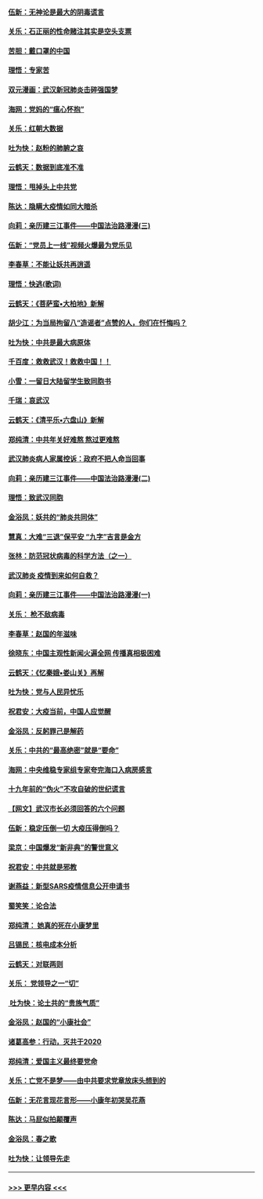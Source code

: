 #### [伍新：无神论是最大的阴毒谎言](../pages/nsc993/n11846129.md?t=02052001) 
#### [关乐：石正丽的性命赌注其实是空头支票](../pages/nsc993/n11846109.md?t=02052001) 
#### [苦胆：戴口罩的中国](../pages/nsc993/n11845576.md?t=02052001) 
#### [理悟：专家苦](../pages/nsc993/n11845564.md?t=02052001) 
#### [双元漫画：武汉新冠肺炎击碎强国梦](../pages/nsc993/n11843320.md?t=02052001) 
#### [海网：党妈的“瘟心怀抱”](../pages/nsc993/n11840740.md?t=02052001) 
#### [关乐：红朝大数据](../pages/nsc993/n11840675.md?t=02052001) 
#### [吐为快：赵粉的肺腑之哀](../pages/nsc993/n11840618.md?t=02052001) 
#### [云鹤天：数据到底准不准](../pages/nsc993/n11840325.md?t=02052001) 
#### [理悟：甩掉头上中共党](../pages/nsc993/n11838826.md?t=02052001) 
#### [陈达：隐瞒大疫情如同大暗杀](../pages/nsc993/n11838771.md?t=02052001) 
#### [向莉：亲历建三江事件——中国法治路漫漫(三)](../pages/nsc993/n11831825.md?t=02052001) 
#### [伍新：“党员上一线”视频火爆最为党乐见](../pages/nsc993/n11838200.md?t=02052001) 
#### [李春草：不能让妖共再逍遥](../pages/nsc993/n11838102.md?t=02052001) 
#### [理悟：快逃(歌词)](../pages/nsc993/n11838083.md?t=02052001) 
#### [云鹤天：《菩萨蛮▪大柏地》新解](../pages/nsc993/n11838059.md?t=02052001) 
#### [胡少江：为当局拘留八“造谣者”点赞的人，你们在忏悔吗？](../pages/nsc993/n11836801.md?t=02052001) 
#### [吐为快：中共是最大病原体](../pages/nsc993/n11836748.md?t=02052001) 
#### [千百度：救救武汉！救救中国！！](../pages/nsc993/n11836145.md?t=02052001) 
#### [小雪：一留日大陆留学生致同胞书](../pages/nsc993/n11834624.md?t=02052001) 
#### [千瑞：哀武汉](../pages/nsc993/n11833647.md?t=02052001) 
#### [云鹤天：《清平乐▪六盘山》新解](../pages/nsc993/n11833611.md?t=02052001) 
#### [郑纯清：中共年关好难熬 熬过更难熬](../pages/nsc993/n11833489.md?t=02052001) 
#### [武汉肺炎病人家属控诉：政府不把人命当回事](../pages/nsc993/n11833205.md?t=02052001) 
#### [向莉：亲历建三江事件——中国法治路漫漫(二)](../pages/nsc993/n11829102.md?t=02052001) 
#### [理悟：致武汉同胞](../pages/nsc993/n11831522.md?t=02052001) 
#### [金浴凤：妖共的“肺炎共同体”](../pages/nsc993/n11829448.md?t=02052001) 
#### [慧真：大难“三退”保平安 “九字”吉言是金方](../pages/nsc993/n11829501.md?t=02052001) 
#### [张林：防范冠状病毒的科学方法（之一）](../pages/nsc993/n11828618.md?t=02052001) 
#### [武汉肺炎 疫情到来如何自救？](../pages/nsc993/n11827632.md?t=02052001) 
#### [向莉：亲历建三江事件——中国法治路漫漫(一)](../pages/nsc993/n11827190.md?t=02052001) 
#### [关乐： 枪不敌病毒](../pages/nsc993/n11826746.md?t=02052001) 
#### [李春草：赵国的年滋味](../pages/nsc993/n11826321.md?t=02052001) 
#### [徐晓东：中国主观性新闻火遍全网 传播真相极困难](../pages/nsc993/n11826508.md?t=02052001) 
#### [云鹤天：《忆秦娥▪娄山关》再解](../pages/nsc993/n11824682.md?t=02052001) 
#### [吐为快：党与人民异忧乐](../pages/nsc993/n11824660.md?t=02052001) 
#### [祝君安：大疫当前，中国人应觉醒](../pages/nsc993/n11821946.md?t=02052001) 
#### [金浴凤：反躬罪己是解药](../pages/nsc993/n11820280.md?t=02052001) 
#### [关乐：中共的“最高绝密”就是“要命”](../pages/nsc993/n11816946.md?t=02052001) 
#### [海网：中央维稳专家组专家夸完海口入病房感言](../pages/nsc993/n11815138.md?t=02052001) 
#### [十九年前的“伪火”不攻自破的世纪谎言](../pages/nsc993/n11813238.md?t=02052001) 
#### [【网文】武汉市长必须回答的六个问题](../pages/nsc993/n11813848.md?t=02052001) 
#### [伍新：稳定压倒一切 大疫压得倒吗？](../pages/nsc993/n11812634.md?t=02052001) 
#### [梁京：中国爆发“新非典”的警世意义](../pages/nsc993/n11812554.md?t=02052001) 
#### [祝君安：中共就是邪教](../pages/nsc993/n11812431.md?t=02052001) 
#### [谢燕益：新型SARS疫情信息公开申请书](../pages/nsc993/n11808840.md?t=02052001) 
#### [蜀笑笑：论合法](../pages/nsc993/n11808064.md?t=02052001) 
#### [郑纯清： 她真的死在小康梦里](../pages/nsc993/n11806623.md?t=02052001) 
#### [吕锡民：核电成本分析](../pages/nsc993/n11806284.md?t=02052001) 
#### [云鹤天：对联两则](../pages/nsc993/n11805957.md?t=02052001) 
#### [关乐： 党领导之一“切”](../pages/nsc993/n11804505.md?t=02052001) 
#### [ 吐为快：论土共的“贵族气质”](../pages/nsc993/n11804490.md?t=02052001) 
#### [金浴凤：赵国的“小康社会”](../pages/nsc993/n11804452.md?t=02052001) 
#### [诸葛高参：行动，灭共于2020](../pages/nsc993/n11804120.md?t=02052001) 
#### [郑纯清：爱国主义最终要党命](../pages/nsc993/n11802197.md?t=02052001) 
#### [关乐：亡党不是梦——由中共要求党章放床头想到的](../pages/nsc993/n11802156.md?t=02052001) 
#### [伍新：无花言现花言形——小康年初哭吴花燕](../pages/nsc993/n11800044.md?t=02052001) 
#### [陈达：马屁似拍颠覆声](../pages/nsc993/n11800010.md?t=02052001) 
#### [金浴凤：春之歌](../pages/nsc993/n11797687.md?t=02052001) 
#### [吐为快：让领导先走](../pages/nsc993/n11797512.md?t=02052001) 

----
#### [ >>> 更早内容 <<< ](../indexes/nsc993-earlier.md)
